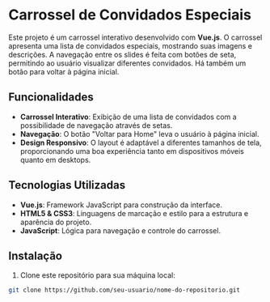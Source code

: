 # Carrossel de Convidados Especiais

Este projeto é um carrossel interativo desenvolvido com **Vue.js**. O carrossel apresenta uma lista de convidados especiais, mostrando suas imagens e descrições. A navegação entre os slides é feita com botões de seta, permitindo ao usuário visualizar diferentes convidados. Há também um botão para voltar à página inicial.

## Funcionalidades

- **Carrossel Interativo**: Exibição de uma lista de convidados com a possibilidade de navegação através de setas.
- **Navegação**: O botão "Voltar para Home" leva o usuário à página inicial.
- **Design Responsivo**: O layout é adaptável a diferentes tamanhos de tela, proporcionando uma boa experiência tanto em dispositivos móveis quanto em desktops.

## Tecnologias Utilizadas

- **Vue.js**: Framework JavaScript para construção da interface.
- **HTML5 & CSS3**: Linguagens de marcação e estilo para a estrutura e aparência do projeto.
- **JavaScript**: Lógica para navegação e controle do carrossel.

## Instalação

1. Clone este repositório para sua máquina local:

```bash
git clone https://github.com/seu-usuario/nome-do-repositorio.git

